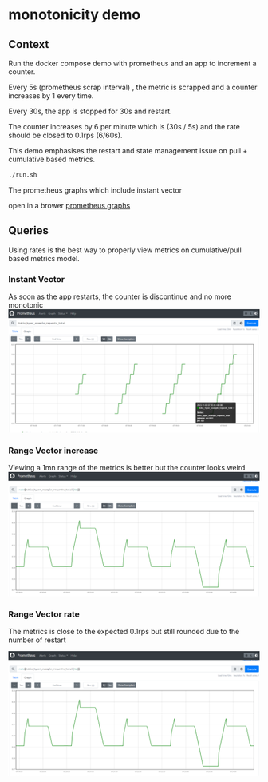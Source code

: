 # monotonicity demo

## Context
Run the docker compose demo with prometheus and an app to increment a counter.

Every 5s (prometheus scrap interval) , the metric is scrapped and a counter increases by 1 every time.

Every 30s, the app is stopped for 30s and restart.

The counter increases by 6 per minute which is (30s / 5s) and the rate should be closed to 0.1rps (6/60s).

This demo emphasises the restart and state management issue on pull + cumulative based metrics.

```bash
./run.sh
```

The prometheus graphs which include instant vector

open in a brower [prometheus graphs](http://localhost:9090/graph?g0.expr=tokio_hyper_example_requests_total&g0.tab=0&g0.stacked=0&g0.show_exemplars=0&g0.range_input=5m&g1.expr=increase(tokio_hyper_example_requests_total%5B1m%5D)&g1.tab=0&g1.stacked=0&g1.show_exemplars=0&g1.range_input=5m&g2.expr=rate(tokio_hyper_example_requests_total%5B1m%5D)&g2.tab=0&g2.stacked=0&g2.show_exemplars=0&g2.range_input=5m)

## Queries

Using rates is the best way to properly view metrics on cumulative/pull based metrics model.

### Instant Vector
As soon as the app restarts, the counter is discontinue and no more monotonic
![Instant Vector](./prometheus.png)

### Range Vector increase
Viewing a 1mn range of the metrics is better but the counter looks weird 
![Range Vector increase](./prometheus_rate.png)

### Range Vector rate
The metrics is close to the expected 0.1rps but still rounded due to the number of restart

![Range Vector rate](./prometheus_rate.png)